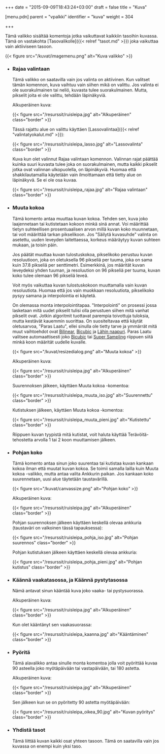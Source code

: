 +++
date = "2015-09-09T18:43:24+03:00"
draft = false
title = "Kuva"

[menu.pdn]
    parent = "vpalkki"
    identifier = "kuva"
    weight = 304

+++

Tämä valikko sisältää komentoja jotka vaikuttavat kaikkiin tasoihin kuvassa. Tämä on vastakohta [Tasovalikolle]({{< relref "tasot.md" >}}) joka
vaikuttaa vain aktiiviseen tasoon.

{{< figure src="/kuvat/imagemenu.png" alt="Kuva valikko" >}}

* ### Rajaa valintaan

    Tämä valikko on saatavilla vain jos valinta on aktiivinen. Kun valitset tämän komennon, kuva vaihtuu vain siihen mikä on valittu. Jos
    valinta ei ole suorakulmainen tai neliö, kuvasta tulee suorakulmainen. Mutta, pikselit joita ei ole valittu, tehdään läpinäkyviä.

    Alkuperäinen kuva:

    {{< figure src="/resurssit/ruisleipa.jpg" alt="Alkuperäinen" class="border" >}}

    Tässä rajattu alue on valittu käyttäen [Lassovalintaa]({{< relref "valintatyokalut.md" >}}):

    {{< figure src="/resurssit/ruisleipa_lasso.jpg" alt="Lassovalinta" class="border" >}}

    Kuva kun olet valinnut Rajaa valintaan komennon. Valinnan rajat päättää kuinka suuri kuvasta tulee joka on suorakulmainen, mutta kaikki
    pikselit jotka ovat valinnan ulkopuolella, on läpinäkyviä. Huomaa että shakkilautamallia käytetään vain ilmoittamaan että tietty alue on
    läpinäkyvä. Se ei ole osa kuvaa.

    {{< figure src="/resurssit/ruisleipa_rajaa.jpg" alt="Rajaa valintaan" class="border" >}}

* ### Muuta kokoa

    Tämä komento antaa muuttaa kuvan kokoa. Tehden sen, kuva joko laajennetaan tai kutistetaan kokoon minkä sinä annat. Voi määrittää tietyn
    suhteellisen prosentuaalisen arvon millä kuvan koko muunnetaan, tai voit määrittää tarkan pikselikoon. Jos "Säilytä kuvasuhde" valinta on
    asetettu, uuden leveyden laitettaessa, korkeus määräytyy kuvan suhteen mukaan, ja toisin päin.

    Jos päätät muuttaa kuvan tulostuskokoa, pikselikoko perustuu kuvan resoluutioon, joka on oletuksella 96 pikseliä per tuuma, joka on sama
    kuin 37.8 pikseliä per senttimetri. Esimerkkinä, jos määrität kuvan leveydeksi yhden tuuman, ja resoluution on 96 pikseliä per tuuma, kuvan
    koko tulee olemaan 96 pikseliä leveä.

    Voit myös vaikuttaa kuvan tulostuskokoon muuttamalla vain kuvan resoluutiota. Huomaa että jos vain muokkaan resoluutiota, pikselikoko pysyy
    samana ja interpolointia ei käytetä.

    On olemassa monta interpolointitapaa. "Interpolointi" on prosessi jossa lasketaan mitä uudet pikselit tulisi olla perustuen siihen mitä
    vanhat pikselit ovat. Jotkin algoritmit tuottavat parempia toivottuja tuloksia, mutta kestävät kauemmin suorittaa. On suositeltavaa että
    käytät oletusarvoa, "Paras Laatu", ellei sinulla ole tietty tarve ja ymmärrät mitä muut vaihtoehdot ovat
    [Bilinear](http://en.wikipedia.org/wiki/Bilinear_interpolation), [Bicubic](http://en.wikipedia.org/wiki/Bicubic_interpolation) ja
    [Lähin naapuri](http://en.wikipedia.org/wiki/Nearest_neighbor_interpolation). Paras Laatu valitsee automaattisesti joko
    [Bicubic](http://en.wikipedia.org/wiki/Bilinear_interpolation) tai [Super Sampling](http://en.wikipedia.org/wiki/Super_sampling)
    riippuen siitä minkä koon määrität uudelle kuvalle.

    {{< figure src="/kuvat/resizedialog.png" alt="Muuta kokoa" >}}

    Alkuperäinen kuva:

    {{< figure src="/resurssit/ruisleipa.jpg" alt="Alkuperäinen" class="border" >}}

    Suurennoksen jälkeen, käyttäen Muuta kokoa -komentoa:

    {{< figure src="/resurssit/ruisleipa_muuta_iso.jpg" alt="Suurennettu" class="border" >}}

    Kutistuksen jälkeen, käyttäen Muuta kokoa -komentoa:

    {{< figure src="/resurssit/ruisleipa_muuta_pieni.jpg" alt="Kutistettu" class="border" >}}

    Riippuen kuvan tyypistä mitä kutistat, voit haluta käyttää Terävöitä-tehostetta arvolla 1 tai 2 koon muuttamisen jälkeen.

* ### Pohjan koko

    Tämä komento antaa sinun joko suurentaa tai kutistaa kuvan kankaan kokoa ilman että muutat kuvan kokoa. Se toimii samalla lailla kuin Muuta
    kokoa -valikko, mutta antaa valita Ankkurin paikan. Jos kankaan koko suurennetaan, uusi alue täytetään taustavärillä.

    {{< figure src="/kuvat/canvassize.png" alt="Pohjan koko" >}}

    Alkuperäinen kuva:

    {{< figure src="/resurssit/ruisleipa.jpg" alt="Alkuperäinen" class="border" >}}

    Pohjan suurennoksen jälkeen käyttäen keskellä olevaa ankkuria (taustaväri on valkoinen tässä tapauksessa):

    {{< figure src="/resurssit/ruisleipa_pohja_iso.jpg" alt="Pohjan suurennos" class="border" >}}

    Pohjan kutistuksen jälkeen käyttäen keskellä olevaa ankkuria:

    {{< figure src="/resurssit/ruisleipa_pohja_pieni.jpg" alt="Pohjan kutistus" class="border" >}}

* ### Käännä vaakatasossa, ja Käännä pystytasossa

    Nämä antavat sinun kääntää kuva joko vaaka- tai pystysuorassa.

    Alkuperäinen kuva:

    {{< figure src="/resurssit/ruisleipa.jpg" alt="Alkuperäinen" class="border" >}}

    Kun olet kääntänyt sen vaakasuorassa:

    {{< figure src="/resurssit/ruisleipa_kaanna.jpg" alt="Kääntäminen" class="border" >}}

* ### Pyöritä

    Tämä alavalikko antaa sinulle monta komentoa jolla voit pyörittää kuvaa 90 asteella joko myötäpäivään tai vastapäivään, tai 180 astetta.

    Alkuperäinen kuva:

    {{< figure src="/resurssit/ruisleipa.jpg" alt="Alkuperäinen" class="border" >}}

    Sen jälkeen kun se on pyöritetty 90 astetta myötäpäivään:

    {{< figure src="/resurssit/ruisleipa_oikea_90.jpg" alt="Kuvan pyöritys" class="border" >}}

* ### Yhdistä tasot

    Tämä liittää kuvan kaikki osat yhteen tasoon. Tämä on saatavilla vain jos kuvassa on enempi kuin yksi taso.
